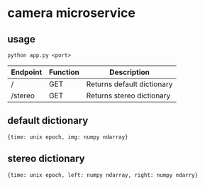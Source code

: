 # camera microservice
## usage
`python app.py <port>`

Endpoint | Function | Description
--- | --- | ---
/ | GET | Returns default dictionary
/stereo | GET | Returns stereo dictionary
## default dictionary
`{time: unix epoch, img: numpy ndarray}`
## stereo dictionary
`{time: unix epoch, left: numpy ndarray, right: numpy ndarry}`
